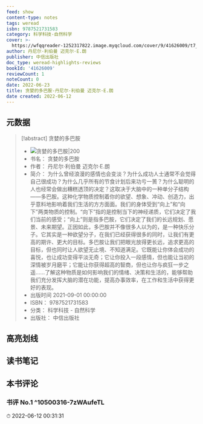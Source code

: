 ```yaml
---
feed: show
content-type: notes
tags: weread
isbn: 9787521731583
category: 科学科技-自然科学
cover: >-
  https://wfqqreader-1252317822.image.myqcloud.com/cover/9/41626009/t7_41626009.jpg
author: 丹尼尔·利伯曼 迈克尔·E.朗
publisher: 中信出版社
doc_type: weread-highlights-reviews
bookId: '41626009'
reviewCount: 1
noteCount: 0
date: 2022-06-23
title: 贪婪的多巴胺-丹尼尔·利伯曼 迈克尔·E.朗
date created: 2022-06-12
---
```


## 元数据

> [!abstract] 贪婪的多巴胺
> - ![ 贪婪的多巴胺|200](https://wfqqreader-1252317822.image.myqcloud.com/cover/9/41626009/t7_41626009.jpg)
> - 书名： 贪婪的多巴胺
> - 作者： 丹尼尔·利伯曼 迈克尔·E.朗
> - 简介： 为什么曾经浪漫的感情也会变淡？为什么成功人士通常不会觉得自己很成功？为什么几乎所有的节食计划后来功亏一篑？为什么聪明的人也经常会做出糟糕透顶的决定？这取决于大脑中的一种单分子结构——多巴胺。这种化学物质控制着你的欲望、想象、冲动、创造力，出乎意料地影响着我们生活的方方面面。我们的身体受到“向上”和“向下”两类物质的控制。“向下”指的是控制当下的神经递质，它们决定了我们当前的感受；“向上”则是指多巴胺，它们决定了我们的长远规划、愿景、未来期望。正因如此，多巴胺并不像很多人以为的，是一种快乐分子。它其实是一种欲望分子，在我们已经获得很多的同时，让我们有更高的期许、更大的目标。多巴胺让我们把眼光放得更长远，追求更高的目标，但也同时让人欲望无止境、不知道满足。它既能让你体会成功的喜悦，也让成功变得平淡无奇；它让你投入一段感情，但也能让当初的深情被岁月磨平；它能让你获得超高的智商，但也让你与疯狂一步之遥……了解这种物质是如何影响我们的情绪、决策和生活的，能够帮助我们充分发挥大脑的潜在功能，提高办事效率，在工作和生活中获得更好的表现。
> - 出版时间 2021-09-01 00:00:00
> - ISBN： 9787521731583
> - 分类： 科学科技 - 自然科学
> - 出版社： 中信出版社

## 高亮划线

## 读书笔记

## 本书评论

### 书评 No.1  ^10500316-7zWAufeTL

⏱ 2022-06-12 00:31:31
